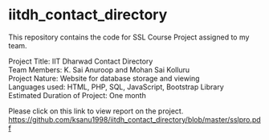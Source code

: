 # iitdh_contact_directory
This repository contains the code for SSL Course Project assigned to my team.

Project Title: IIT Dharwad Contact Directory <br>
Team Members: K. Sai Anuroop and Mohan Sai Kolluru <br>
Project Nature: Website for database storage and viewing <br>
Languages used: HTML, PHP, SQL, JavaScript, Bootstrap Library <br>
Estimated Duration of Project: One month

Please click on this link to view report on the project.
https://github.com/ksanu1998/iitdh_contact_directory/blob/master/sslpro.pdf
